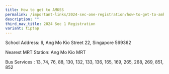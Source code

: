 ```yaml
---
title: How to get to AMKSS
permalink: /important-links/2024-sec-one-registration/how-to-get-to-amkss/
description: ""
third_nav_title: 2024 Sec 1 Registration
variant: tiptap
---
```

School Address: 6, Ang Mo Kio Street 22, Singapore 569362

  

Nearest MRT Station: Ang Mo Kio MRT

  

Bus Services : 13, 74, 76, 88, 130, 132, 133, 136, 165, 169, 265, 268, 269, 851, 852
